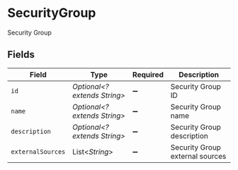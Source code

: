 # SecurityGroup

Security Group


## Fields

| Field                           | Type                            | Required                        | Description                     |
| ------------------------------- | ------------------------------- | ------------------------------- | ------------------------------- |
| `id`                            | *Optional<? extends String>*    | :heavy_minus_sign:              | Security Group ID               |
| `name`                          | *Optional<? extends String>*    | :heavy_minus_sign:              | Security Group name             |
| `description`                   | *Optional<? extends String>*    | :heavy_minus_sign:              | Security Group description      |
| `externalSources`               | List<*String*>                  | :heavy_minus_sign:              | Security Group external sources |